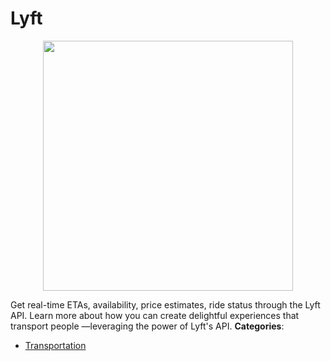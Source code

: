 # Lyft

<p align="center">
    <img width="400" src="https://raw.githubusercontent.com/awesome-apis/awesome-apis/apis/lyft/logo_256x256.png" />
</p>


Get real-time ETAs, availability, price estimates, ride status through the Lyft API. Learn more about how you can create delightful experiences that transport people —leveraging the power of Lyft's API.
**Categories**:

- [Transportation](https://github/awesome-apis/awesome-apis#transportation)



